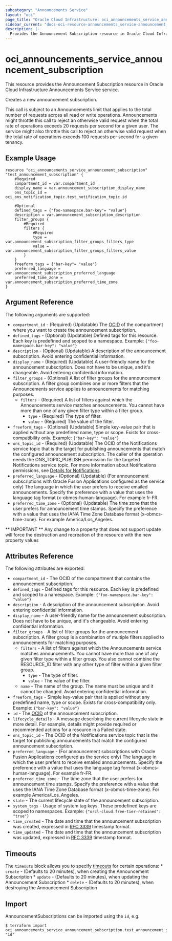 ```yaml
---
subcategory: "Announcements Service"
layout: "oci"
page_title: "Oracle Cloud Infrastructure: oci_announcements_service_announcement_subscription"
sidebar_current: "docs-oci-resource-announcements_service-announcement_subscription"
description: |-
  Provides the Announcement Subscription resource in Oracle Cloud Infrastructure Announcements Service service
---
```


# oci_announcements_service_announcement_subscription
This resource provides the Announcement Subscription resource in Oracle Cloud Infrastructure Announcements Service service.

Creates a new announcement subscription.

This call is subject to an Announcements limit that applies to the total number of requests across all read or write operations. Announcements might throttle this call to reject an otherwise valid request when the total rate of operations exceeds 20 requests per second for a given user. The service might also throttle this call to reject an otherwise valid request when the total rate of operations exceeds 100 requests per second for a given tenancy.


## Example Usage

```hcl
resource "oci_announcements_service_announcement_subscription" "test_announcement_subscription" {
	#Required
	compartment_id = var.compartment_id
	display_name = var.announcement_subscription_display_name
	ons_topic_id = oci_ons_notification_topic.test_notification_topic.id

	#Optional
	defined_tags = {"foo-namespace.bar-key"= "value"}
	description = var.announcement_subscription_description
	filter_groups {
		#Required
		filters {
			#Required
			type = var.announcement_subscription_filter_groups_filters_type
			value = var.announcement_subscription_filter_groups_filters_value
		}
	}
	freeform_tags = {"bar-key"= "value"}
	preferred_language = var.announcement_subscription_preferred_language
	preferred_time_zone = var.announcement_subscription_preferred_time_zone
}
```

## Argument Reference

The following arguments are supported:

* `compartment_id` - (Required) (Updatable) The [OCID](https://docs.cloud.oracle.com/iaas/Content/General/Concepts/identifiers.htm) of the compartment where you want to create the announcement subscription. 
* `defined_tags` - (Optional) (Updatable) Defined tags for this resource. Each key is predefined and scoped to a namespace. Example: `{"foo-namespace.bar-key": "value"}` 
* `description` - (Optional) (Updatable) A description of the announcement subscription. Avoid entering confidential information.
* `display_name` - (Required) (Updatable) A user-friendly name for the announcement subscription. Does not have to be unique, and it's changeable. Avoid entering confidential information.
* `filter_groups` - (Optional) A list of filter groups for the announcement subscription. A filter group combines one or more filters that the Announcements service applies to announcements for matching purposes. 
	* `filters` - (Required) A list of filters against which the Announcements service matches announcements. You cannot have more than one of any given filter type within a filter group.
		* `type` - (Required) The type of filter.
		* `value` - (Required) The value of the filter.
* `freeform_tags` - (Optional) (Updatable) Simple key-value pair that is applied without any predefined name, type or scope. Exists for cross-compatibility only. Example: `{"bar-key": "value"}` 
* `ons_topic_id` - (Required) (Updatable) The OCID of the Notifications service topic that is the target for publishing announcements that match the configured announcement subscription. The caller of the operation needs the ONS_TOPIC_PUBLISH permission for the targeted Notifications service topic. For more information about Notifications permissions, see [Details for Notifications](https://docs.cloud.oracle.com/iaas/Content/Identity/policyreference/notificationpolicyreference.htm). 
* `preferred_language` - (Optional) (Updatable) (For announcement subscriptions with Oracle Fusion Applications configured as the service only) The language in which the user prefers to receive emailed announcements. Specify the preference with a value that uses the language tag format (x-obmcs-human-language). For example fr-FR.
* `preferred_time_zone` - (Optional) (Updatable) The time zone that the user prefers for announcement time stamps. Specify the preference with a value that uses the IANA Time Zone Database format (x-obmcs-time-zone). For example America/Los_Angeles.


** IMPORTANT **
Any change to a property that does not support update will force the destruction and recreation of the resource with the new property values

## Attributes Reference

The following attributes are exported:

* `compartment_id` - The OCID of the compartment that contains the announcement subscription.
* `defined_tags` - Defined tags for this resource. Each key is predefined and scoped to a namespace. Example: `{"foo-namespace.bar-key": "value"}` 
* `description` - A description of the announcement subscription. Avoid entering confidential information.
* `display_name` - A user-friendly name for the announcement subscription. Does not have to be unique, and it's changeable. Avoid entering confidential information. 
* `filter_groups` - A list of filter groups for the announcement subscription. A filter group is a combination of multiple filters applied to announcements for matching purposes. 
	* `filters` - A list of filters against which the Announcements service matches announcements. You cannot have more than one of any given filter type within a filter group. You also cannot combine the RESOURCE_ID filter with any other type of filter within a given filter group.
		* `type` - The type of filter.
		* `value` - The value of the filter.
	* `name` - The name of the group. The name must be unique and it cannot be changed. Avoid entering confidential information.
* `freeform_tags` - Simple key-value pair that is applied without any predefined name, type or scope. Exists for cross-compatibility only. Example: `{"bar-key": "value"}` 
* `id` - The [OCID](https://docs.cloud.oracle.com/iaas/Content/General/Concepts/identifiers.htm) of the announcement subscription.
* `lifecycle_details` - A message describing the current lifecycle state in more detail. For example, details might provide required or recommended actions for a resource in a Failed state. 
* `ons_topic_id` - The OCID of the Notifications service topic that is the target for publishing announcements that match the configured announcement subscription. 
* `preferred_language` - (For announcement subscriptions with Oracle Fusion Applications configured as the service only) The language in which the user prefers to receive emailed announcements. Specify the preference with a value that uses the language tag format (x-obmcs-human-language). For example fr-FR.
* `preferred_time_zone` - The time zone that the user prefers for announcement time stamps. Specify the preference with a value that uses the IANA Time Zone Database format (x-obmcs-time-zone). For example America/Los_Angeles.
* `state` - The current lifecycle state of the announcement subscription.
* `system_tags` - Usage of system tag keys. These predefined keys are scoped to namespaces. Example: `{"orcl-cloud.free-tier-retained": "true"}` 
* `time_created` - The date and time that the announcement subscription was created, expressed in [RFC 3339](https://tools.ietf.org/html/rfc3339) timestamp format. 
* `time_updated` - The date and time that the announcement subscription was updated, expressed in [RFC 3339](https://tools.ietf.org/html/rfc3339) timestamp format. 

## Timeouts

The `timeouts` block allows you to specify [timeouts](https://registry.terraform.io/providers/oracle/oci/latest/docs/guides/changing_timeouts) for certain operations:
	* `create` - (Defaults to 20 minutes), when creating the Announcement Subscription
	* `update` - (Defaults to 20 minutes), when updating the Announcement Subscription
	* `delete` - (Defaults to 20 minutes), when destroying the Announcement Subscription


## Import

AnnouncementSubscriptions can be imported using the `id`, e.g.

```
$ terraform import oci_announcements_service_announcement_subscription.test_announcement_subscription "id"
```

